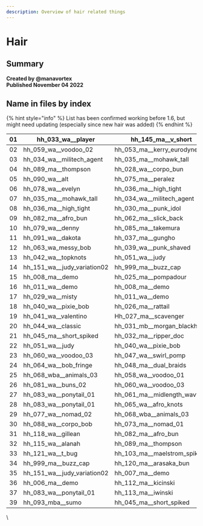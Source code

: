 ```yaml
---
description: Overview of hair related things
---
```


# Hair

## Summary <a href="#summary" id="summary"></a>

**Created by @manavortex**\
**Published November 04 2022**

## Name in files by index

{% hint style="info" %}
List has been confirmed working before 1.6, but might need updating (especially since new hair was added)
{% endhint %}

| 01 | hh\_033\_wa\_\_player            | hh\_145\_ma\_\_v\_short          |
| -- | -------------------------------- | -------------------------------- |
| 02 | hh\_059\_wa\_\_voodoo\_02        | hh\_053\_ma\_\_kerry\_eurodyne   |
| 03 | hh\_034\_wa\_\_militech\_agent   | hh\_035\_ma\_\_mohawk\_tall      |
| 04 | hh\_089\_ma\_\_thompson          | hh\_028\_wa\_\_corpo\_bun        |
| 05 | hh\_090\_wa\_\_alt               | hh\_075\_ma\_\_peralez           |
| 06 | hh\_078\_wa\_\_evelyn            | hh\_036\_ma\_\_high\_tight       |
| 07 | hh\_035\_ma\_\_mohawk\_tall      | hh\_034\_wa\_\_militech\_agent   |
| 08 | hh\_036\_ma\_\_high\_tight       | hh\_030\_ma\_\_punk\_idol        |
| 09 | hh\_082\_ma\_\_afro\_bun         | hh\_062\_ma\_\_slick\_back       |
| 10 | hh\_079\_wa\_\_denny             | hh\_085\_ma\_\_takemura          |
| 11 | hh\_091\_wa\_\_dakota            | hh\_037\_ma\_\_gungho            |
| 12 | hh\_063\_wa\_messy\_bob          | hh\_039\_wa\_\_punk\_shaved      |
| 13 | hh\_042\_wa\_\_topknots          | hh\_051\_wa\_\_judy              |
| 14 | hh\_151\_wa\_\_judy\_variation02 | hh\_999\_ma\_\_buzz\_cap         |
| 15 | hh\_008\_ma\_\_demo              | hh\_025\_ma\_\_pompadour         |
| 16 | hh\_011\_wa\_\_demo              | hh\_008\_ma\_\_demo              |
| 17 | hh\_029\_wa\_\_misty             | hh\_011\_wa\_\_demo              |
| 18 | hh\_040\_wa\_\_pixie\_bob        | hh\_026\_ma\_\_rattail           |
| 19 | hh\_041\_wa\_\_valentino         | Hh\_027\_ma\_\_scavenger         |
| 20 | hh\_044\_wa\_\_classic           | hh\_031\_mb\_\_morgan\_blackhand |
| 21 | hh\_045\_ma\_\_short\_spiked     | hh\_032\_ma\_\_ripper\_doc       |
| 22 | hh\_051\_wa\_\_judy              | hh\_040\_wa\_\_pixie\_bob        |
| 23 | hh\_060\_wa\_\_voodoo\_03        | hh\_047\_wa\_\_swirl\_pomp       |
| 24 | hh\_064\_wa\_\_bob\_fringe       | hh\_048\_ma\_\_dual\_braids      |
| 25 | hh\_068\_wba\_\_animals\_03      | hh\_058\_wa\_\_voodoo\_01        |
| 26 | hh\_081\_wa\_\_buns\_02          | hh\_060\_wa\_\_voodoo\_03        |
| 27 | hh\_083\_wa\_\_ponytail\_01      | hh\_061\_ma\_\_midlength\_wavy   |
| 28 | hh\_083\_wa\_\_ponytail\_01      | hh\_065\_wa\_\_afro\_knots       |
| 29 | hh\_077\_wa\_\_nomad\_02         | hh\_068\_wba\_\_animals\_03      |
| 30 | hh\_088\_wa\_\_corpo\_bob        | hh\_073\_ma\_\_nomad\_01         |
| 31 | hh\_118\_wa\_\_gillean           | hh\_082\_ma\_\_afro\_bun         |
| 32 | hh\_115\_wa\_\_alanah            | hh\_089\_ma\_\_thompson          |
| 33 | hh\_121\_wa\_\_t\_bug            | hh\_103\_ma\_\_maelstrom\_spikes |
| 34 | hh\_999\_ma\_\_buzz\_cap         | hh\_120\_ma\_\_arasaka\_bun      |
| 35 | hh\_151\_wa\_\_judy\_variation02 | hh\_007\_ma\_\_demo              |
| 36 | hh\_006\_ma\_\_demo              | hh\_112\_ma\_\_kicinski          |
| 37 | hh\_083\_wa\_\_ponytail\_01      | hh\_113\_ma\_\_iwinski           |
| 39 | hh\_093\_mba\_\_sumo             | hh\_045\_ma\_\_short\_spiked     |

\
